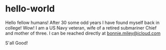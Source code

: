 # hello-world

Hello fellow humans!  After 30 some odd years I have found myself back in college! Wow!
I am a US Navy veteran, wife of a retired submariner Chief and mother of three. 
I can be reached directly at bonnie.miley@icloud.com

S'all Good!
